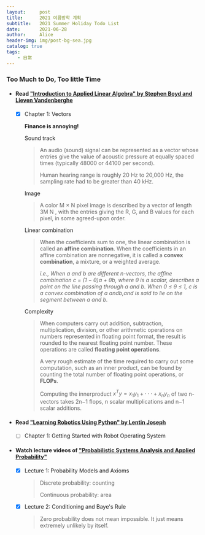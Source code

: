 ```yaml
---
layout:     post
title:      2021 여름방학 계획
subtitle:   2021 Summer Holiday Todo List
date:       2021-06-28
author:     Alice
header-img: img/post-bg-sea.jpg
catalog: true
tags:
    - 日常
---
```


### Too Much to Do, Too little Time

- #### Read ["Introduction to Applied Linear Algebra" by Stephen Boyd and Lieven Vandenberghe](http://vmls-book.stanford.edu)
	
	- [x] Chapter 1: Vectors
	
		**Finance is annoying!**

		 Sound track

		>An audio (sound) signal can be represented as a vector whose entries give the value of acoustic pressure at equally spaced times (typically 48000 or 44100 per second).
		>
		>Human hearing range is roughly 20 Hz to 20,000 Hz, the sampling rate had to be greater than 40 kHz.
		
		 Image
		
		>A color M × N pixel image is described by a vector of length 3M N , with the entries giving the R, G, and B values for each pixel, in some agreed-upon order.
		
		 Linear combination
		
		>When the coefficients sum to one, the linear combination is called an **affine combination**. When the coefficients in an affine combination are nonnegative, it is called a **convex combination**, a mixture, or a weighted average.
		>
		>*i.e., When a and b are different n-vectors, the affine combination c = (1 − θ)a + θb, where θ is a scalar, describes a point on the line passing through a and b. When 0 ≤ θ ≤ 1, c is a convex combination of a andb,and is said to lie on the segment between a and b.*
	
		 Complexity
		
		>When computers carry out addition, subtraction, multiplication, division, or other arithmetic operations on numbers represented in floating point format, the result is rounded to the nearest floating point number. These operations are called **floating point operations**.
		>
		>A very rough estimate of the time required to carry out some computation, such as an inner product, can be found by counting the total number of floating point operations, or **FLOPs**. 
		>
		>Computing the innerproduct $x^{T}y = x_1y_1+···+x_ny_n$ of two n-vectors takes 2n−1 flops, n scalar multiplications and n−1 scalar additions. 
	  
	  
	
- #### Read ["Learning Robotics Using Python" by Lentin Joseph](https://learning.oreilly.com/library/view/learning-robotics-using/9781788623315/)
	
	- [ ] Chapter 1: Getting Started with Robot Operating System
	
	  
	
- #### Watch lecture videos of ["Probabilistic Systems Analysis and Applied Probability"](https://www.youtube.com/playlist?list=PLUl4u3cNGP60A3XMwZ5sep719_nh95qOe)

	- [x] Lecture 1:  Probability Models and Axioms
		
		>Discrete probability: counting
		>
		>Continuous probability: area
	  
	- [x] Lecture 2:  Conditioning and Baye's Rule
		
		>Zero probability does not mean impossible. It just means extremely unlikely by itself.
